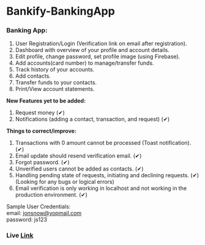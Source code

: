 # Bankify-BankingApp

### Banking App:
1. User Registration/Login (Verification link on email after registration).
2. Dashboard with overview of your profile and account details.
3. Edit profile, change password, set profile image (using Firebase).
4. Add accounts(card number) to manage/transfer funds.
5. Track history of your accounts.
6. Add contacts.
7. Transfer funds to your contacts.
8. Print/View account statements.

**New Features yet to be added:**
1. Request money (✔)
2. Notifications (adding a contact, transaction, and request) (✔)

**Things to correct/improve:**
1. Transactions with 0 amount cannot be processed (Toast notification). (✔)
2. Email update should resend verification email. (✔)
3. Forgot password. (✔)
4. Unverified users cannot be added as contacts. (✔)
5. Handling pending state of requests, initiating and declining requests. (✔) (Looking for any bugs or logical errors)
6. Email verification is only working in localhost and not working in the production environment. (✔)

Sample User Credentials:  
email: jonsnow@yopmail.com  
password: js123

### Live [Link](https://bankify-live.netlify.app/)
